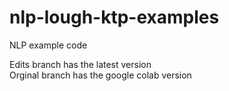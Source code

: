 # nlp-lough-ktp-examples
NLP example code 

Edits branch has the latest version  
Orginal branch has the google colab version
